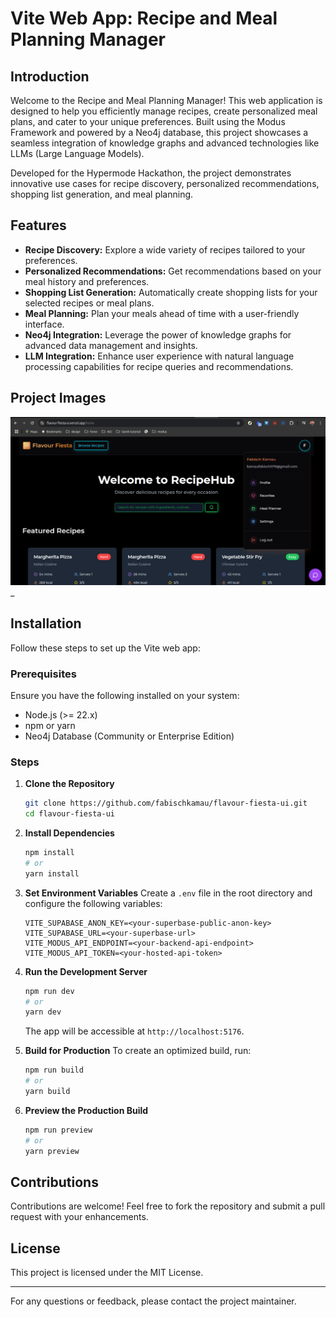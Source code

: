 # Vite Web App: Recipe and Meal Planning Manager

## Introduction

Welcome to the Recipe and Meal Planning Manager! This web application is designed to help you efficiently manage recipes, create personalized meal plans, and cater to your unique preferences. Built using the Modus Framework and powered by a Neo4j database, this project showcases a seamless integration of knowledge graphs and advanced technologies like LLMs (Large Language Models).

Developed for the Hypermode Hackathon, the project demonstrates innovative use cases for recipe discovery, personalized recommendations, shopping list generation, and meal planning.

## Features

- **Recipe Discovery:** Explore a wide variety of recipes tailored to your preferences.
- **Personalized Recommendations:** Get recommendations based on your meal history and preferences.
- **Shopping List Generation:** Automatically create shopping lists for your selected recipes or meal plans.
- **Meal Planning:** Plan your meals ahead of time with a user-friendly interface.
- **Neo4j Integration:** Leverage the power of knowledge graphs for advanced data management and insights.
- **LLM Integration:** Enhance user experience with natural language processing capabilities for recipe queries and recommendations.

## Project Images

![Example UI](./src/assets/Screenshot_20250113_003647.png)\_

## Installation

Follow these steps to set up the Vite web app:

### Prerequisites

Ensure you have the following installed on your system:

- Node.js (>= 22.x)
- npm or yarn
- Neo4j Database (Community or Enterprise Edition)

### Steps

1. **Clone the Repository**

   ```bash
   git clone https://github.com/fabischkamau/flavour-fiesta-ui.git
   cd flavour-fiesta-ui
   ```

2. **Install Dependencies**

   ```bash
   npm install
   # or
   yarn install
   ```

3. **Set Environment Variables**
   Create a `.env` file in the root directory and configure the following variables:

   ```env
   VITE_SUPABASE_ANON_KEY=<your-superbase-public-anon-key>
   VITE_SUPABASE_URL=<your-superbase-url>
   VITE_MODUS_API_ENDPOINT=<your-backend-api-endpoint>
   VITE_MODUS_API_TOKEN=<your-hosted-api-token>
   ```

4. **Run the Development Server**

   ```bash
   npm run dev
   # or
   yarn dev
   ```

   The app will be accessible at `http://localhost:5176`.

5. **Build for Production**
   To create an optimized build, run:

   ```bash
   npm run build
   # or
   yarn build
   ```

6. **Preview the Production Build**
   ```bash
   npm run preview
   # or
   yarn preview
   ```

## Contributions

Contributions are welcome! Feel free to fork the repository and submit a pull request with your enhancements.

## License

This project is licensed under the MIT License.

---

For any questions or feedback, please contact the project maintainer.
